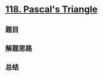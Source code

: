 # [118. Pascal's Triangle](https://leetcode.com/problems/pascals-triangle/)

## 题目


## 解题思路


## 总结


